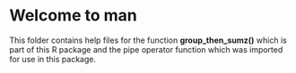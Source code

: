 # Welcome to man
This folder contains help files for the function **group_then_sumz()** which is part of this R package and the pipe operator function which was imported for use in this package. 
